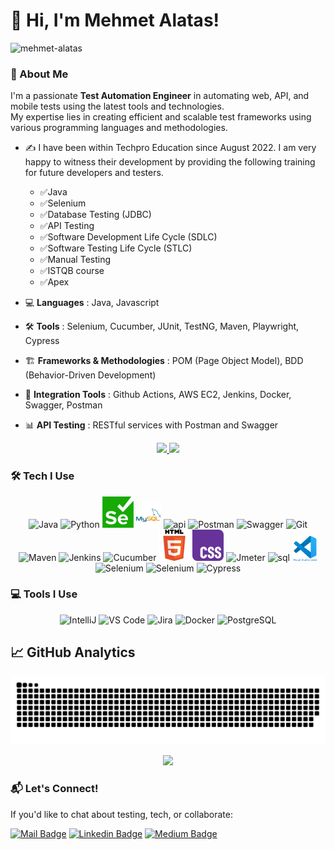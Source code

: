 # 👋 Hi, I'm Mehmet Alatas!

<p align="left"> 
  <img src="https://komarev.com/ghpvc/?username=mehmet-alatas&label=Profile%20views&color=0e75b6&style=flat" alt="mehmet-alatas" />
</p>

### 🚀 About Me

I'm a passionate **Test Automation Engineer** in automating web, API, and mobile tests using the latest tools and technologies.  
My expertise lies in creating efficient and scalable test frameworks using various programming languages and methodologies.

- ✍️ I have been within Techpro Education since August 2022. I am very happy to witness their development by providing the following training for future developers and testers.
  * ✅Java
  * ✅Selenium
  * ✅Database Testing (JDBC)
  * ✅API Testing 
  * ✅Software Development Life Cycle (SDLC)
  * ✅Software Testing Life Cycle (STLC)
  * ✅Manual Testing
  * ✅ISTQB course
  * ✅Apex
    
- 💻 **Languages** : Java, Javascript  
- 🛠️ **Tools** : Selenium, Cucumber, JUnit, TestNG, Maven, Playwright, Cypress  
- 🏗️ **Frameworks & Methodologies** : POM (Page Object Model), BDD (Behavior-Driven Development)  
- 🔗 **Integration Tools** : Github Actions, AWS EC2, Jenkins, Docker, Swagger, Postman  
- 📊 **API Testing** : RESTful services with Postman and Swagger

<!-- Stats generales -->
<div align="center">
  <a href="https://github.com/anuraghazra/github-readme-stats" target="_blank" rel="noopener noreferrer">
    <img src="https://github-readme-stats.vercel.app/api?username=mehmet-alatas&show_icons=true&theme=dracula&hide_border=true&include_all_commits=true&count_private=true" height="180" />
    <img src="https://github-readme-stats.vercel.app/api/top-langs/?username=mehmet-alatas&layout=compact&theme=dracula&hide_border=true&langs_count=10" height="180" />
  </a>
</div>

###

### 🛠️ Tech I Use

<p align="center">
  <img src="https://cdn.jsdelivr.net/gh/devicons/devicon/icons/java/java-original.svg" height="50" width="50" alt="Java" title="Java" /> 
  <img src="https://cdn.jsdelivr.net/gh/devicons/devicon/icons/python/python-original.svg" height="50" width="50" alt="Python" title="Python" />
  <img src="https://raw.githubusercontent.com/github/explore/5b3600551e122a3277c2c5368af2ad5725ffa9a1/topics/selenium/selenium.png" height="50" width="50" alt="Selenium" title="Selenium" />
  <img src="https://raw.githubusercontent.com/devicons/devicon/master/icons/mysql/mysql-original-wordmark.svg" alt="mysql" width="40" height="40"/>
  <img src="https://encrypted-tbn0.gstatic.com/images?q=tbn:ANd9GcQFpswKqlwex1UtYOHT6cWIVsJ3dQfEg__lFQ&usqp=CAU" alt="api" width="50" height="50"/>
  <img src="https://www.vectorlogo.zone/logos/getpostman/getpostman-icon.svg" height="50" width="50" alt="Postman" title="Postman" />
  <img src="https://avatars0.githubusercontent.com/u/7658037?v=3&s=200" height="50" width="50" alt="Swagger" title="Swagger" />
  <img src="https://cdn.jsdelivr.net/gh/devicons/devicon/icons/git/git-original.svg" height="50" width="50" alt="Git" title="Git" />
  <img src="https://maven.apache.org/images/maven-logo-black-on-white.png" height="50" width="50" alt="Maven" title="Maven" />
  <img src="https://cdn.jsdelivr.net/gh/devicons/devicon/icons/jenkins/jenkins-original.svg" height="50" width="50" alt="Jenkins" title="Jenkins" />
  <img src="https://cdn.jsdelivr.net/gh/devicons/devicon/icons/cucumber/cucumber-plain.svg" height="50" width="50" alt="Cucumber" title="Cucumber" />
  <img src="https://raw.githubusercontent.com/github/explore/80688e429a7d4ef2fca1e82350fe8e3517d3494d/topics/html/html.png" alt="HTML" width="50" height="50"/>
  <img src="https://raw.githubusercontent.com/github/explore/80688e429a7d4ef2fca1e82350fe8e3517d3494d/topics/css/css.png" alt="CSS" width="50" height="50"/>
  <img src="https://jmeter.apache.org/images/logo.svg" alt="Jmeter" width="90" height="50"/>
  <img src="https://encrypted-tbn0.gstatic.com/images?q=tbn:ANd9GcS3m3cQd-M2Gq5QXSik9qJSHGDBW3MvBoWFyA&usqp=CAU" alt="sql" width="50" height="50"/>
  <img src="https://github.com/devicons/devicon/blob/master/icons/vscode/vscode-original-wordmark.svg" title="VScode" alt="VScode" width="40" height="40"/>
  <img src="https://miro.medium.com/max/698/0*Ar7dArTvLIGrRs2n.png" alt="Selenium" width="80" height="50"/>
 <img src="https://playwright.dev/img/playwright-logo.svg" alt="Selenium" width="80" height="40"/> 
<img src="https://cloud.githubusercontent.com/assets/1268976/20607953/d7ae489c-b24a-11e6-9cc4-91c6c74c5e88.png" alt="Cypress" width="80" height="40"/>

</p>

### 💻 Tools I Use

<p align="center">
  <img src="https://upload.wikimedia.org/wikipedia/commons/9/9c/IntelliJ_IDEA_Icon.svg" height="50" width="50" alt="IntelliJ" title="IntelliJ IDEA" />
  <img src="https://cdn.jsdelivr.net/gh/devicons/devicon/icons/vscode/vscode-original.svg" height="50" width="50" alt="VS Code" title="Visual Studio Code" />
  <img src="https://cdn.jsdelivr.net/gh/devicons/devicon/icons/jira/jira-original-wordmark.svg" height="50" width="50" alt="Jira" title="Jira" />
  <img src="https://cdn.jsdelivr.net/gh/devicons/devicon/icons/docker/docker-original.svg" height="50" width="50" alt="Docker" title="Docker" />
  <img src="https://cdn.jsdelivr.net/gh/devicons/devicon/icons/postgresql/postgresql-original.svg" height="50" width="50" alt="PostgreSQL" title="PostgreSQL" />
</p>

## 📈 GitHub Analytics

<picture>
  <source media="(prefers-color-scheme: dark)" srcset="https://raw.githubusercontent.com/platane/platane/output/github-contribution-grid-snake-dark.svg">
  <source media="(prefers-color-scheme: light)" srcset="https://raw.githubusercontent.com/platane/platane/output/github-contribution-grid-snake.svg">
  <img alt="github contribution grid snake animation" src="https://raw.githubusercontent.com/platane/platane/output/github-contribution-grid-snake.svg">
</picture>

<p align="center">
  <img src="https://capsule-render.vercel.app/api?type=waving&color=gradient&gradientStart=FFD700&gradientEnd=FF4500&height=100&section=footer"/>
</p>


### 📬 Let's Connect!

If you'd like to chat about testing, tech, or collaborate:

[![Mail Badge](https://img.shields.io/badge/gmail-c14438?style=for-the-badge&logo=Gmail&logoColor=white)](mailto:mehmetualatas@gmail.com)
[![Linkedin Badge](https://img.shields.io/badge/linkedin-%230077B5.svg?&style=for-the-badge&logo=linkedin&logoColor=white)](https://www.linkedin.com/in/mehmetualatas/)
[![Medium Badge](https://img.shields.io/badge/medium-333?style=for-the-badge&logo=medium&logoColor=white)](https://medium.com/@mehmetualatas)
